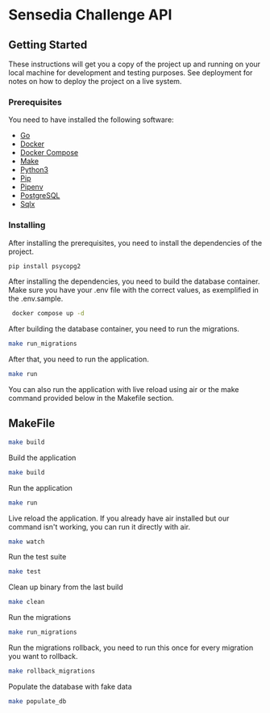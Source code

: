 # Sensedia Challenge API

## Getting Started

These instructions will get you a copy of the project up and running on your local machine for development and testing purposes. See deployment for notes on how to deploy the project on a live system.

### Prerequisites

You need to have installed the following software:

- [Go](https://golang.org/doc/install)
- [Docker](https://docs.docker.com/install/)
- [Docker Compose](https://docs.docker.com/compose/install/)
- [Make](https://www.gnu.org/software/make/)
- [Python3](https://www.python.org/downloads/)
- [Pip](https://pip.pypa.io/en/stable/installing/)
- [Pipenv](https://pipenv.readthedocs.io/en/latest/install/#installing-pipenv)
- [PostgreSQL](https://www.postgresql.org/download/)
- [Sqlx](https://github.com/launchbadge/sqlx/blob/main/sqlx-cli/README.md)

### Installing

After installing the prerequisites, you need to install the dependencies of the project.

```bash
pip install psycopg2
```

After installing the dependencies, you need to build the database container. Make sure you have your .env file with the correct values, as exemplified in the .env.sample.

```bash
 docker compose up -d
```

After building the database container, you need to run the migrations.

```bash
make run_migrations
```

After that, you need to run the application.

```bash
make run
```

You can also run the application with live reload using air or the make command provided below in the Makefile section.

## MakeFile

```bash
make build
```

Build the application

```bash
make build
```

Run the application

```bash
make run
```

Live reload the application. If you already have air installed but our command isn't working, you can run it directly with air.

```bash
make watch
```

Run the test suite

```bash
make test
```

Clean up binary from the last build

```bash
make clean
```

Run the migrations

```bash
make run_migrations
```

Run the migrations rollback, you need to run this once for every migration you want to rollback.

```bash
make rollback_migrations
```

Populate the database with fake data

```bash
make populate_db
```
